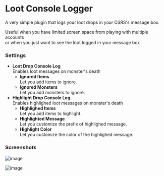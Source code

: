# Loot Console Logger
A very simple plugin that logs your loot drops in your OSRS's message box.

Useful when you have limited screen space from playing with multiple accounts  
or when you just want to see the loot logged in your message box

### Settings

- __Loot Drop Console Log__  
  Enables loot messages on monster's death 
  - **Ignored Items**  
    Let you add items to ignore.
  - **Ignored Monsters**  
    Let you add monsters to ignore.
- __Highlight Drop Console Log__  
  Enables highlighed loot messages on monster's death
  - **Highlighed Items**  
    Let you add items to highlight.
  - **Highlighted Message**  
    Let you customize the prefix of highlighed message.
  - **Highlight Color**  
    Let you customize the color of the highlighed message.
    
### Screenshots
![image](https://user-images.githubusercontent.com/38258431/223791506-890218bb-fe69-4ba1-af75-3f6601682501.png)

![image](https://user-images.githubusercontent.com/38258431/223791578-890c35ed-7c78-4d0a-aa5d-ae988b4111b9.png)
